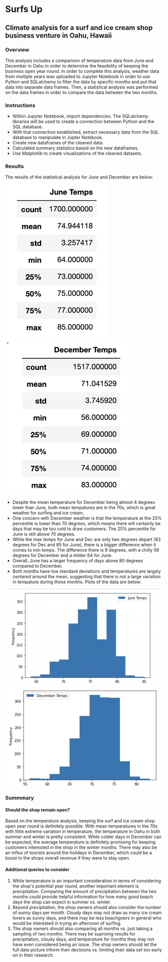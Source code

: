 # Surfs Up
## Climate analysis for a surf and ice cream shop business venture in Oahu, Hawaii
### Overview
This analysis includes a comparison of temperature data from June and December in Oahu in order to determine the feasibility of keeping the business open year round. In order to complete this analysis, weather data from multiple years was uploaded to Jupyter Notebook in order to use Python and SQLalchemy to filter the data by specific months and put that data into separate data frames. Then, a statistical analysis was performed on the data frames in order to compare the data between the two months.

### Instructions
- Within Jupyter Notebook, import dependencies. The SQLalchemy libraries will be used to create a connection between Python and the SQL database.
- With that connection established, extract necessary data from the SQL database to manipulate in Jupter Notebook.
- Create new dataframes of the cleaned data. 
- Calculated summary statistics based on the new dataframes.
- Use Matplotlib to create visualizations of the cleaned datasets.

### Results
The results of the statistical analysis for June and December are below:

![June_Summary](images/June_Summary.png) ![Dec_Summmary](images/Dec_Summary.png)

- Despite the mean temperature for December being almost 4 degrees lower than June, both mean tempatures are in the 70s, which is great weather for surfing and ice cream.
- One concern with December weather is that the temperature at the 25% percentile is lower than 70 degrees, which means there will certainly be days that may be too cold to draw customers. The 25% percentile for June is still above 70 degrees.
- While the max temps for June and Dec are only two degrees depart (83 degrees for Dec and 85 for June), there is a bigger difference when it comes to min temps. The difference there is 8 degrees, with a chilly 56 degrees for December and a milder 64 for June.
- Overall, June has a larger frequency of days above 80 degrees compared to December.
- Both months have low standard deviations and temperatures are largely centered around the mean, suggesting that there is not a large variation in tempature during these months. Plots of the data are below:

![June_plot](images/June_plot.png) ![December_plot](images/December_plot.png)

### Summmary 

#### Should the shop remain open?
Based on the temperature analysis, keeping the surf and ice cream shop open year round is definitely possible. With mean temperatures in the 70s with little extreme variation in temperature, the temperature in Oahu in both summer and winter is pretty consistent. While colder days in December can be expected, the average temperature is definitely promising for keeping customers interested in the shop in the winter months. There may also be an influx of tourists around the holidays in December, which could be a boost to the shops overall revenue if they were to stay open. 

#### Additional queries to consider
1. While temperature is an important consideration in terms of considering the shop's potential year round, another important element is precipitation. Comparing the amount of precipitation between the two months could provide helpful information for how many good beach days the shop can expect in summer vs. winter.
2. Beyond precipitation, the shop owners should also consider the number of sunny days per month. Cloudy days may not draw as many ice cream lovers as sunny days, and there may be less beachgoers in general who would be interested in trying an afternoon of surfing.
3. The shop owners should also comparing all months vs. just taking a sampling of two months. There may be suprising results for precipitation, cloudy days, and temperature for months they may not have even considered being an issue. The shop owners should let the full data picture inform their decisions vs. limiting their data set too early on in their research.



